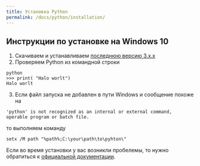 ```yaml
---
title: Установка Python
permalink: /docs/python/installation/
---
```


## Инструкции по установке на Windows 10

1. Скачиваем и устанавливаем [последнюю версию 3.х.х](https://www.python.org/downloads/)
2. Проверяем Python из командной строки
```
python
>>> print( "Halo worlt")
Halo worlt
```
3. Если файл запуска не добавлен в пути Windows и сообщение похоже на
```
'python' is not recognized as an internal or external command,
operable program or batch file.
```
то выполняем команду
```
setx /M path "%path%;C:\your\path\to\pyhton\"
```

Если во время установки у вас возникли пробелемы, то нужно обратиться к [официальной документации](https://docs.python.org/3/using/index.html).
